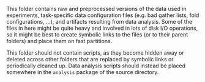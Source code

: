 This folder contains raw and preprocessed versions of the data used in experiments,
task-specific data configuration files (e.g. bad gather lists, fold configurations, ...),
and artifacts resulting from data analysis. Some of the files in here might be quite heavy
and involved in lots of disk I/O operations, so it might be best to create symbolic links
to the files (or to their parent folders) and place them on fast partitions.

This folder should not contain scripts, as they become hidden away or deleted across other
folders that are replaced by symbolic links or periodically cleaned up. Data analysis
scripts should instead be placed somewhere in the `analysis` package of the source
directory.

